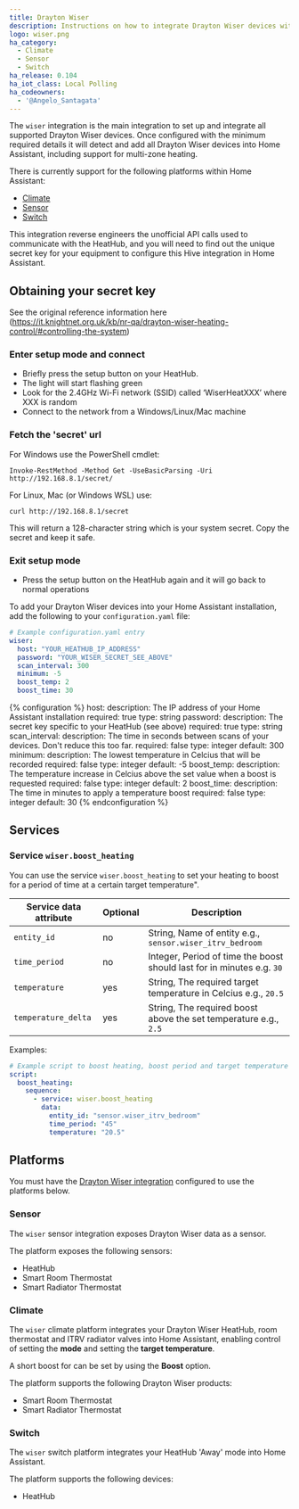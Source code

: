 ```yaml
---
title: Drayton Wiser
description: Instructions on how to integrate Drayton Wiser devices with Home Assistant.
logo: wiser.png
ha_category:
  - Climate
  - Sensor
  - Switch
ha_release: 0.104
ha_iot_class: Local Polling
ha_codeowners:
  - '@Angelo_Santagata'
---
```


The `wiser` integration is the main integration to set up and integrate all supported Drayton Wiser devices. Once configured with the minimum required details it will detect and add all Drayton Wiser devices into Home Assistant, including support for multi-zone heating.

There is currently support for the following platforms within Home Assistant:

- [Climate](#climate)
- [Sensor](#sensor)
- [Switch](#switch)

This integration reverse engineers the unofficial API calls used to communicate with the HeatHub, and you will need to find out the unique secret key for your equipment to configure this Hive integration in Home Assistant.

## Obtaining your secret key

See the original reference information here (https://it.knightnet.org.uk/kb/nr-qa/drayton-wiser-heating-control/#controlling-the-system)

### Enter setup mode and connect

 - Briefly press the setup button on your HeatHub.
 - The light will start flashing green
 - Look for the 2.4GHz Wi-Fi network (SSID) called ‘WiserHeatXXX’ where XXX is random
 - Connect to the network from a Windows/Linux/Mac machine

### Fetch the 'secret' url

For Windows use the PowerShell cmdlet:

```
Invoke-RestMethod -Method Get -UseBasicParsing -Uri http://192.168.8.1/secret/
```

For Linux, Mac (or Windows WSL) use:
```
curl http://192.168.8.1/secret
```
This will return a 128-character string which is your system secret. Copy the secret and keep it safe.

### Exit setup mode

 - Press the setup button on the HeatHub again and it will go back to normal operations

To add your Drayton Wiser devices into your Home Assistant installation, add the following to your `configuration.yaml` file:

```yaml
# Example configuration.yaml entry
wiser:
  host: "YOUR_HEATHUB_IP_ADDRESS"
  password: "YOUR_WISER_SECRET_SEE_ABOVE"
  scan_interval: 300
  minimum: -5
  boost_temp: 2
  boost_time: 30
```

{% configuration %}
host:
  description: The IP address of your Home Assistant installation
  required: true
  type: string
password:
  description: The secret key specific to your HeatHub (see above)
  required: true
  type: string
scan_interval:
  description: The time in seconds between scans of your devices. Don't reduce this too far.
  required: false
  type: integer
  default: 300
minimum:
  description: The lowest temperature in Celcius that will be recorded
  required: false
  type: integer
  default: -5
boost_temp:
  description: The temperature increase in Celcius above the set value when a boost is requested
  required: false
  type: integer
  default: 2
boost_time:
  description: The time in minutes to apply a temperature boost
  required: false
  type: integer
  default: 30
{% endconfiguration %}

## Services

### Service `wiser.boost_heating`

You can use the service `wiser.boost_heating` to set your heating to boost for a period of time at a certain target temperature".

| Service data attribute | Optional | Description                                                            |
| ---------------------- | -------- | ---------------------------------------------------------------------- |
| `entity_id`            | no       | String, Name of entity e.g., `sensor.wiser_itrv_bedroom`                         |
| `time_period`          | no       | Integer, Period of time the boost should last for in minutes e.g. `30` |
| `temperature`          | yes      | String, The required target temperature in Celcius e.g., `20.5`                   |
| `temperature_delta`          | yes      | String, The required boost above the set temperature e.g., `2.5`                   |

Examples:

```yaml
# Example script to boost heating, boost period and target temperature specified.
script:
  boost_heating:
    sequence:
      - service: wiser.boost_heating
        data:
          entity_id: "sensor.wiser_itrv_bedroom"
          time_period: "45"
          temperature: "20.5"
```

## Platforms

<div class='note'>

You must have the [Drayton Wiser integration](/components/wiser/) configured to use the platforms below.

</div>

### Sensor

The `wiser` sensor integration exposes Drayton Wiser data as a sensor.

The platform exposes the following sensors:

- HeatHub
- Smart Room Thermostat
- Smart Radiator Thermostat

### Climate

The `wiser` climate platform integrates your Drayton Wiser HeatHub, room thermostat and ITRV radiator valves into Home Assistant, enabling control of setting the **mode** and setting the **target temperature**.

A short boost for can be set by using the **Boost** option.

The platform supports the following Drayton Wiser products:

- Smart Room Thermostat
- Smart Radiator Thermostat

### Switch

The `wiser` switch platform integrates your HeatHub 'Away' mode into Home Assistant.

The platform supports the following devices:

- HeatHub
